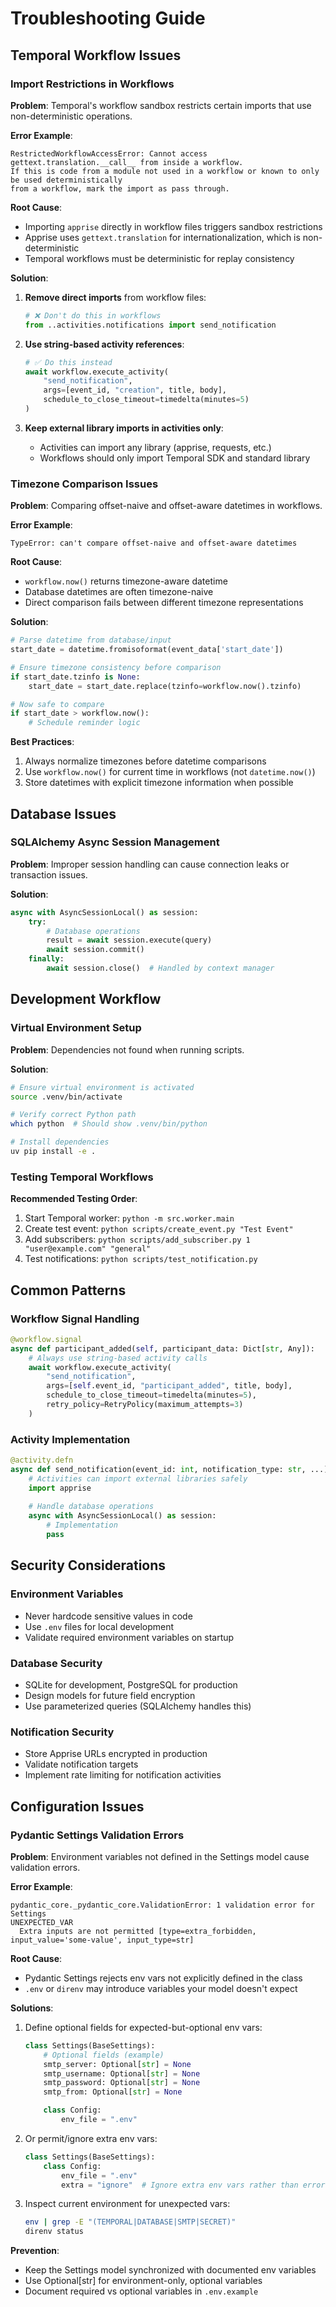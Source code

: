 # Troubleshooting Guide

## Temporal Workflow Issues

### Import Restrictions in Workflows

**Problem**: Temporal's workflow sandbox restricts certain imports that use non-deterministic operations.

**Error Example**:
```
RestrictedWorkflowAccessError: Cannot access gettext.translation.__call__ from inside a workflow. 
If this is code from a module not used in a workflow or known to only be used deterministically 
from a workflow, mark the import as pass through.
```

**Root Cause**: 
- Importing `apprise` directly in workflow files triggers sandbox restrictions
- Apprise uses `gettext.translation` for internationalization, which is non-deterministic
- Temporal workflows must be deterministic for replay consistency

**Solution**:
1. **Remove direct imports** from workflow files:
   ```python
   # ❌ Don't do this in workflows
   from ..activities.notifications import send_notification
   ```

2. **Use string-based activity references**:
   ```python
   # ✅ Do this instead
   await workflow.execute_activity(
       "send_notification",
       args=[event_id, "creation", title, body],
       schedule_to_close_timeout=timedelta(minutes=5)
   )
   ```

3. **Keep external library imports in activities only**:
   - Activities can import any library (apprise, requests, etc.)
   - Workflows should only import Temporal SDK and standard library

### Timezone Comparison Issues

**Problem**: Comparing offset-naive and offset-aware datetimes in workflows.

**Error Example**:
```
TypeError: can't compare offset-naive and offset-aware datetimes
```

**Root Cause**:
- `workflow.now()` returns timezone-aware datetime
- Database datetimes are often timezone-naive
- Direct comparison fails between different timezone representations

**Solution**:
```python
# Parse datetime from database/input
start_date = datetime.fromisoformat(event_data['start_date'])

# Ensure timezone consistency before comparison
if start_date.tzinfo is None:
    start_date = start_date.replace(tzinfo=workflow.now().tzinfo)

# Now safe to compare
if start_date > workflow.now():
    # Schedule reminder logic
```

**Best Practices**:
1. Always normalize timezones before datetime comparisons
2. Use `workflow.now()` for current time in workflows (not `datetime.now()`)
3. Store datetimes with explicit timezone information when possible

## Database Issues

### SQLAlchemy Async Session Management

**Problem**: Improper session handling can cause connection leaks or transaction issues.

**Solution**:
```python
async with AsyncSessionLocal() as session:
    try:
        # Database operations
        result = await session.execute(query)
        await session.commit()
    finally:
        await session.close()  # Handled by context manager
```

## Development Workflow

### Virtual Environment Setup

**Problem**: Dependencies not found when running scripts.

**Solution**:
```bash
# Ensure virtual environment is activated
source .venv/bin/activate

# Verify correct Python path
which python  # Should show .venv/bin/python

# Install dependencies
uv pip install -e .
```

### Testing Temporal Workflows

**Recommended Testing Order**:
1. Start Temporal worker: `python -m src.worker.main`
2. Create test event: `python scripts/create_event.py "Test Event"`
3. Add subscribers: `python scripts/add_subscriber.py 1 "user@example.com" "general"`
4. Test notifications: `python scripts/test_notification.py`

## Common Patterns

### Workflow Signal Handling

```python
@workflow.signal
async def participant_added(self, participant_data: Dict[str, Any]):
    # Always use string-based activity calls
    await workflow.execute_activity(
        "send_notification",
        args=[self.event_id, "participant_added", title, body],
        schedule_to_close_timeout=timedelta(minutes=5),
        retry_policy=RetryPolicy(maximum_attempts=3)
    )
```

### Activity Implementation

```python
@activity.defn
async def send_notification(event_id: int, notification_type: str, ...):
    # Activities can import external libraries safely
    import apprise
    
    # Handle database operations
    async with AsyncSessionLocal() as session:
        # Implementation
        pass
```

## Security Considerations

### Environment Variables

- Never hardcode sensitive values in code
- Use `.env` files for local development
- Validate required environment variables on startup

### Database Security

- SQLite for development, PostgreSQL for production
- Design models for future field encryption
- Use parameterized queries (SQLAlchemy handles this)

### Notification Security

- Store Apprise URLs encrypted in production
- Validate notification targets
- Implement rate limiting for notification activities

## Configuration Issues

### Pydantic Settings Validation Errors

**Problem**: Environment variables not defined in the Settings model cause validation errors.

**Error Example**:
```
pydantic_core._pydantic_core.ValidationError: 1 validation error for Settings
UNEXPECTED_VAR
  Extra inputs are not permitted [type=extra_forbidden, input_value='some-value', input_type=str]
```

**Root Cause**:
- Pydantic Settings rejects env vars not explicitly defined in the class
- `.env` or `direnv` may introduce variables your model doesn't expect

**Solutions**:
1. Define optional fields for expected-but-optional env vars:
   ```python
   class Settings(BaseSettings):
       # Optional fields (example)
       smtp_server: Optional[str] = None
       smtp_username: Optional[str] = None
       smtp_password: Optional[str] = None
       smtp_from: Optional[str] = None

       class Config:
           env_file = ".env"
   ```

2. Or permit/ignore extra env vars:
   ```python
   class Settings(BaseSettings):
       class Config:
           env_file = ".env"
           extra = "ignore"  # Ignore extra env vars rather than error
   ```

3. Inspect current environment for unexpected vars:
   ```bash
   env | grep -E "(TEMPORAL|DATABASE|SMTP|SECRET)"
   direnv status
   ```

**Prevention**:
- Keep the Settings model synchronized with documented env variables
- Use Optional[str] for environment-only, optional variables
- Document required vs optional variables in `.env.example`
